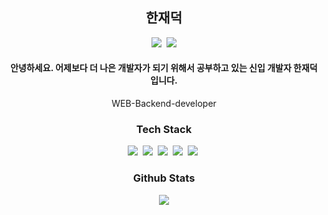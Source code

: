 <!-- 타이틀 -->
<h2 align="center">한재덕</h2> 
<div align="center">
<!--   <img src="https://hits.seeyoufarm.com/api/count/incr/badge.svg?url=https%3A%2F%2Fgithub.com%2Fjaedeokhan%2Fhit-counter&count_bg=%2379C83D&title_bg=%23555555&icon=&icon_color=%23E7E7E7&title=hits&edge_flat=false"/>&nbsp; -->
  <a href="mailto:hjaedeok@gmail.com"><img src="https://img.shields.io/badge/Gmail-d14836?style=flat-square&logo=Gmail&logoColor=white&link=mailto:hjaedeok@gmail.com"></a>&nbsp;
  <a href="https://co-deok.tistory.com/" target="_blank"><img src="http://img.shields.io/badge/-Blog-blue?style=flat-square&logo=0E9648&link=https://co-deok.tistory.com/"></a>
</div>

<!-- 인사말 -->
<h4 align="center">안녕하세요. 어제보다 더 나은 개발자가 되기 위해서 공부하고 있는 신입 개발자 한재덕입니다.<br>
</h4>
<!--   빅데이터 공학과로 복수전공을 하고 프로그래밍을 처음 접하게 되었고, 생활코딩의 웹 강의를 보고 나서 웹에 입문하게 되었습니다.<br> 
  현재는 웹 백엔드 개발자가 되기 위해서 Java, Spring을 공부하며 Java로 코딩 테스트를 준비하고 있습니다. -->
<div align="center">
  <p>WEB-Backend-developer</p>
</div>

<!-- 기술 스택 -->
<h3 align="center">Tech Stack</h3>
<div align="center">
    <img src="https://img.shields.io/badge/Java-007396?style=flat-square&logo=Java&logoColor=white"/>&nbsp;
    <img src="https://img.shields.io/badge/Spring-6DB33F?style=flat-square&logo=Spring&logoColor=white"/>&nbsp;
    <img src="https://img.shields.io/badge/MySQL-4479A1?style=flat-square&logo=MySQL&logoColor=white"/>&nbsp;
    <img src="https://img.shields.io/badge/Ubuntu-E95420?style=flat-square&logo=Ubuntu&logoColor=white"/>&nbsp;
    <img src="https://img.shields.io/badge/AWS-FF9900?style=flat-square&logo=amazon-aws&logoColor=white"/>&nbsp;
</div>

<!-- Github 현황 -->
<h3 align="center">Github Stats</h3>
<div align="center">
   <img src="https://github-readme-stats.vercel.app/api?username=jaedeokhan&show_icons=true&theme=dracula"/>
</div>
